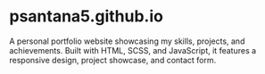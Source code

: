 # psantana5.github.io
A personal portfolio website showcasing my skills, projects, and achievements. Built with HTML, SCSS, and JavaScript, it features a responsive design, project showcase, and contact form.
